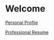 # Welcome
[Personal Profile](austenc-id.github.io/profile)

[Professional Resume](austenc-id.github.io/resume)
